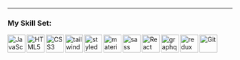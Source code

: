 
---
### My Skill Set:
[<img align="left" alt="JavaScript" width="40px" src="https://skillicons.dev/icons?i=javascript&theme=dark" />][githubURL]
[<img align="left" alt="HTML5" width="40px" src="https://skillicons.dev/icons?i=html&theme=dark" />][githubURL]
[<img align="left" alt="CSS3" width="40px" src="https://skillicons.dev/icons?i=css&theme=dark" />][githubURL]
[<img align="left" alt="tail wind css" width="40px" src="https://skillicons.dev/icons?i=tailwind&theme=dark" />][githubURL]
[<img align="left" alt="styled components" width="40px" src="https://skillicons.dev/icons?i=styledcomponents&theme=dark" />][githubURL]
[<img align="left" alt="materialui" width="40px" src="https://skillicons.dev/icons?i=materialui&theme=dark" />][githubURL]
[<img align="left" alt="sass" width="40px" src="https://skillicons.dev/icons?i=sass&theme=dark" />][githubURL]
[<img align="left" alt="React" width="40px" src="https://skillicons.dev/icons?i=react&theme=dark" />][githubURL]
[<img align="left" alt=" graphql" width="40px" src="https://skillicons.dev/icons?i=graphql&theme=dark" />][githubURL]
[<img align="left" alt=" redux" width="40px" src="https://skillicons.dev/icons?i=redux&theme=dark" />][githubURL]
[<img align="left" alt="Git" width="40px" src="https://skillicons.dev/icons?i=git&theme=dark" />][githubURL]
  
  
 [instagram]: https://www.instagram.com/thiisiza/
[discord]: https://discord.com/users/siza#6397/
[githubURL]: https://github.com/Siza36/
[gmail]: mailto:ali.zarshenas.2018@gmail.com
[linkedin]: https://www.linkedin.com/in/ali-zarshenas-siza/

<br>
<br>







